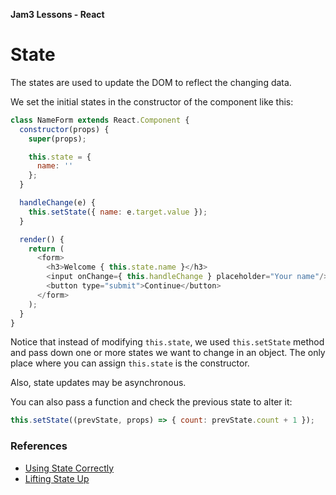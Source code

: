 **Jam3 Lessons - React**

# State

The states are used to update the DOM to reflect the changing data.

We set the initial states in the constructor of the component like this:

```js
class NameForm extends React.Component {
  constructor(props) {
    super(props);

    this.state = {
      name: ''
    };
  }

  handleChange(e) {
    this.setState({ name: e.target.value });
  }

  render() {
    return (
      <form>
        <h3>Welcome { this.state.name }</h3>
        <input onChange={ this.handleChange } placeholder="Your name"/>
        <button type="submit">Continue</button>
      </form>
    );
  }
}
```

Notice that instead of modifying `this.state`, we used `this.setState` method and pass down one or more states we want to change in an object. The only place where you can assign `this.state` is the constructor.

Also, state updates may be asynchronous.

You can also pass a function and check the previous state to alter it:

```js
this.setState((prevState, props) => { count: prevState.count + 1 });
```

### References

- [Using State Correctly](https://facebook.github.io/react/docs/state-and-lifecycle.html#using-state-correctly)
- [Lifting State Up](https://facebook.github.io/react/docs/lifting-state-up.html)
